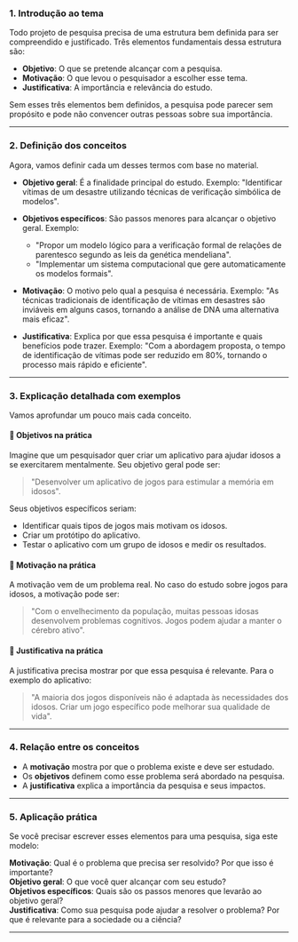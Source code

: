 ### **1. Introdução ao tema**
Todo projeto de pesquisa precisa de uma estrutura bem definida para ser compreendido e justificado. Três elementos fundamentais dessa estrutura são:
- **Objetivo**: O que se pretende alcançar com a pesquisa.
- **Motivação**: O que levou o pesquisador a escolher esse tema.
- **Justificativa**: A importância e relevância do estudo.

Sem esses três elementos bem definidos, a pesquisa pode parecer sem propósito e pode não convencer outras pessoas sobre sua importância.

---

### **2. Definição dos conceitos**
Agora, vamos definir cada um desses termos com base no material.

- **Objetivo geral**: É a finalidade principal do estudo. Exemplo: "Identificar vítimas de um desastre utilizando técnicas de verificação simbólica de modelos".
  
- **Objetivos específicos**: São passos menores para alcançar o objetivo geral. Exemplo:
  - "Propor um modelo lógico para a verificação formal de relações de parentesco segundo as leis da genética mendeliana".
  - "Implementar um sistema computacional que gere automaticamente os modelos formais".
  
- **Motivação**: O motivo pelo qual a pesquisa é necessária. Exemplo: "As técnicas tradicionais de identificação de vítimas em desastres são inviáveis em alguns casos, tornando a análise de DNA uma alternativa mais eficaz".

- **Justificativa**: Explica por que essa pesquisa é importante e quais benefícios pode trazer. Exemplo: "Com a abordagem proposta, o tempo de identificação de vítimas pode ser reduzido em 80%, tornando o processo mais rápido e eficiente".

---

### **3. Explicação detalhada com exemplos**
Vamos aprofundar um pouco mais cada conceito.

#### 📌 **Objetivos na prática**
Imagine que um pesquisador quer criar um aplicativo para ajudar idosos a se exercitarem mentalmente. Seu objetivo geral pode ser:
> "Desenvolver um aplicativo de jogos para estimular a memória em idosos".

Seus objetivos específicos seriam:
- Identificar quais tipos de jogos mais motivam os idosos.
- Criar um protótipo do aplicativo.
- Testar o aplicativo com um grupo de idosos e medir os resultados.

#### 📌 **Motivação na prática**
A motivação vem de um problema real. No caso do estudo sobre jogos para idosos, a motivação pode ser:
> "Com o envelhecimento da população, muitas pessoas idosas desenvolvem problemas cognitivos. Jogos podem ajudar a manter o cérebro ativo".

#### 📌 **Justificativa na prática**
A justificativa precisa mostrar por que essa pesquisa é relevante. Para o exemplo do aplicativo:
> "A maioria dos jogos disponíveis não é adaptada às necessidades dos idosos. Criar um jogo específico pode melhorar sua qualidade de vida".

---

### **4. Relação entre os conceitos**
- A **motivação** mostra por que o problema existe e deve ser estudado.
- Os **objetivos** definem como esse problema será abordado na pesquisa.
- A **justificativa** explica a importância da pesquisa e seus impactos.

---

### **5. Aplicação prática**
Se você precisar escrever esses elementos para uma pesquisa, siga este modelo:

**Motivação**: Qual é o problema que precisa ser resolvido? Por que isso é importante?  
**Objetivo geral**: O que você quer alcançar com seu estudo?  
**Objetivos específicos**: Quais são os passos menores que levarão ao objetivo geral?  
**Justificativa**: Como sua pesquisa pode ajudar a resolver o problema? Por que é relevante para a sociedade ou a ciência?  

---
